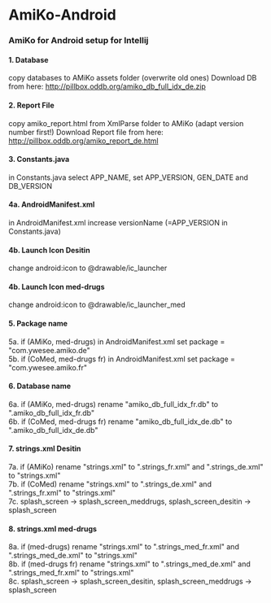 AmiKo-Android
=============

### AmiKo for Android setup for Intellij

#### 1. Database
copy databases to AMiKo assets folder (overwrite old ones)
Download DB from here: http://pillbox.oddb.org/amiko_db_full_idx_de.zip

#### 2. Report File
copy amiko_report.html from XmlParse folder to AMiKo (adapt version number first!)
Download Report file from here: http://pillbox.oddb.org/amiko_report_de.html

#### 3. Constants.java
in Constants.java select APP_NAME, set APP_VERSION, GEN_DATE and DB_VERSION

#### 4a. AndroidManifest.xml
in AndroidManifest.xml increase versionName (=APP_VERSION in Constants.java)

#### 4b. Launch Icon Desitin
change android:icon to @drawable/ic_launcher

#### 4b. Launch Icon med-drugs 
change android:icon to @drawable/ic_launcher_med

#### 5. Package name
5a. if (AMiKo, med-drugs) in AndroidManifest.xml set package = "com.ywesee.amiko.de"  
5b. if (CoMed, med-drugs fr) in AndroidManifest.xml set package = "com.ywesee.amiko.fr"

#### 6. Database name
6a. if (AMiKo, med-drugs) rename "amiko_db_full_idx_fr.db" to ".amiko_db_full_idx_fr.db"  
6b. if (CoMed, med-drugs fr) rename "amiko_db_full_idx_de.db" to ".amiko_db_full_idx_de.db"

#### 7. strings.xml Desitin
7a. if (AMiKo) rename "strings.xml" to ".strings_fr.xml" and ".strings_de.xml" to "strings.xml"  
7b. if (CoMed) rename "strings.xml" to ".strings_de.xml" and ".strings_fr.xml" to "strings.xml"  
7c. splash_screen -> splash_screen_meddrugs, splash_screen_desitin -> splash_screen

#### 8. strings.xml med-drugs
8a. if (med-drugs) rename "strings.xml" to ".strings_med_fr.xml" and ".strings_med_de.xml" to "strings.xml"  
8b. if (med-drugs fr) rename "strings.xml" to ".strings_med_de.xml" and ".strings_med_fr.xml" to "strings.xml"  
8c. splash_screen -> splash_screen_desitin, splash_screen_meddrugs -> splash_screen
